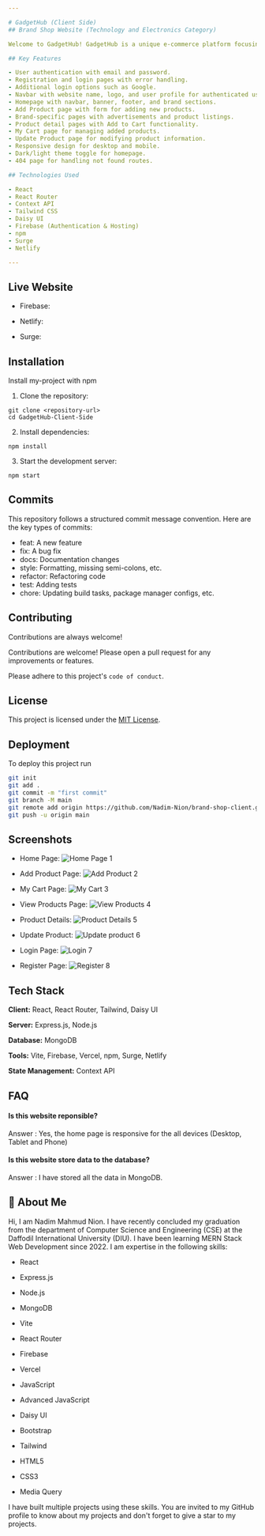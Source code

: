```yaml
---

# GadgetHub (Client Side)
## Brand Shop Website (Technology and Electronics Category)

Welcome to GadgetHub! GadgetHub is a unique e-commerce platform focusing on Technology and Electronics products. This repository contains the client-side codebase for the GadgetHub website.

## Key Features

- User authentication with email and password.
- Registration and login pages with error handling.
- Additional login options such as Google.
- Navbar with website name, logo, and user profile for authenticated users.
- Homepage with navbar, banner, footer, and brand sections.
- Add Product page with form for adding new products.
- Brand-specific pages with advertisements and product listings.
- Product detail pages with Add to Cart functionality.
- My Cart page for managing added products.
- Update Product page for modifying product information.
- Responsive design for desktop and mobile.
- Dark/light theme toggle for homepage.
- 404 page for handling not found routes.

## Technologies Used

- React
- React Router
- Context API
- Tailwind CSS
- Daisy UI
- Firebase (Authentication & Hosting)
- npm
- Surge
- Netlify

---
```



## Live Website

* Firebase: 

* Netlify:

* Surge:
## Installation

Install my-project with npm

1. Clone the repository:

```
git clone <repository-url>
cd GadgetHub-Client-Side
```

2. Install dependencies:

```
npm install
```

3. Start the development server:

```
npm start
```
    
## Commits

This repository follows a structured commit message convention. Here are the key types of commits:

- feat: A new feature
- fix: A bug fix
- docs: Documentation changes
- style: Formatting, missing semi-colons, etc.
- refactor: Refactoring code
- test: Adding tests
- chore: Updating build tasks, package manager configs, etc.

## Contributing

Contributions are always welcome!

Contributions are welcome! Please open a pull request for any improvements or features.

Please adhere to this project's `code of conduct`.


## License

This project is licensed under the [MIT License](LICENSE).


## Deployment

To deploy this project run

```bash
git init
git add .
git commit -m "first commit"
git branch -M main
git remote add origin https://github.com/Nadim-Nion/brand-shop-client.git
git push -u origin main

```


## Screenshots

* Home Page: 
![Home Page 1](https://github.com/ProgrammingHero1/Brand-Shop/assets/60613933/0cf12fff-d9dc-4ad8-845a-b07199c69d13)

* Add Product Page: 
![Add Product 2](https://github.com/ProgrammingHero1/Brand-Shop/assets/60613933/90656081-b1a8-47f8-9e65-5d0ef3ba3843)

* My Cart Page: 
![My Cart 3](https://github.com/ProgrammingHero1/Brand-Shop/assets/60613933/7f436e7a-7b01-4dab-91ee-bce6220d3e25)

* View Products Page: 
![View Products 4](https://github.com/ProgrammingHero1/Brand-Shop/assets/60613933/5dead73d-8083-4bde-a0fd-ae989491bce7)

* Product Details:
![Product Details 5](https://github.com/ProgrammingHero1/Brand-Shop/assets/60613933/a5ff824a-689d-4729-9c32-07c68988b1df)

* Update Product: 
![Update product 6](https://github.com/ProgrammingHero1/Brand-Shop/assets/60613933/878de702-0c85-4397-a7fa-2bc48bd49d58)

* Login Page: 
![Login 7](https://github.com/ProgrammingHero1/Brand-Shop/assets/60613933/89b11e0f-3433-401d-88cc-ab3d042a69fb)

* Register Page: 
![Register 8](https://github.com/ProgrammingHero1/Brand-Shop/assets/60613933/04b5795d-68ca-4313-84e9-dd45e28cbf6c)


## Tech Stack

**Client:** React, React Router, Tailwind, Daisy UI

**Server:** Express.js, Node.js

**Database:** MongoDB

**Tools:** Vite, Firebase, Vercel, npm, Surge, Netlify

**State Management:** Context API

## FAQ

#### Is this website reponsible?

Answer : Yes, the home page is responsive for the all devices (Desktop, Tablet and Phone)

#### Is this website store data to the database?

Answer : I have stored all the data in MongoDB.

## 🚀 About Me
Hi, I am Nadim Mahmud Nion. I have recently concluded my graduation from the department of Computer Science and Engineering (CSE) at the Daffodil International University (DIU). I have been learning MERN Stack Web Development since 2022. I am expertise in the following skills:

* React 

* Express.js 

* Node.js 

* MongoDB

* Vite

* React Router

* Firebase

* Vercel

* JavaScript

* Advanced JavaScript

* Daisy UI 

* Bootstrap

* Tailwind

* HTML5

* CSS3

* Media Query

I have built multiple projects using these skills. You are invited to my GitHub profile to know about my projects and don't forget to give a star to my projects.

